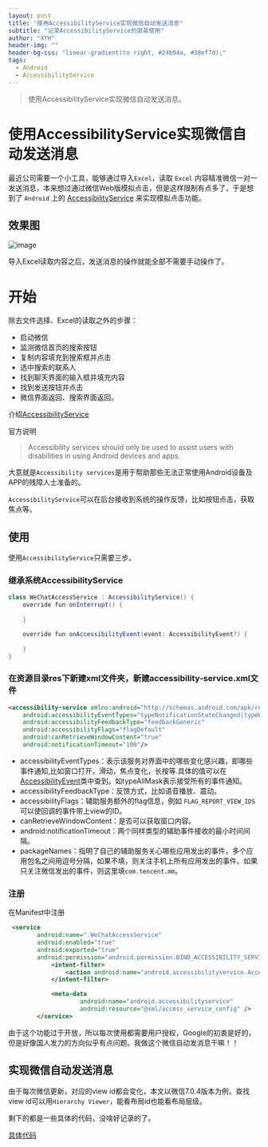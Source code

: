```yaml
---
layout: post
title: "使用AccessibilityService实现微信自动发送消息"
subtitle: "记录AccessibilityService的简易使用"
author: "XYH"
header-img: ""
header-bg-css: "linear-gradient(to right, #24b94a, #38ef7d);"
tags:
  - Android
  - AccessibilityService
---
```


> 使用AccessibilityService实现微信自动发送消息。

# 使用AccessibilityService实现微信自动发送消息

最近公司需要一个小工具，能够通过导入`Excel`，读取 `Excel` 内容精准微信一对一发送消息，本来想过通过微信Web版模拟点击，但是这样限制有点多了，于是想到了 `Android` 上的 [AccessibilityService](https://developer.android.com/reference/android/accessibilityservice/AccessibilityService) 来实现模拟点击功能。

## 效果图

![image](https://qfxl.oss-cn-shanghai.aliyuncs.com/images/AccessibilityService.gif)

导入Excel读取内容之后，发送消息的操作就能全部不需要手动操作了。

# 开始

除去文件选择、Excel的读取之外的步骤：

* 启动微信
* 监测微信首页的搜索按钮
* 复制内容填充到搜索框并点击
* 选中搜索的联系人
* 找到聊天界面的输入框并填充内容
* 找到发送按钮并点击
* 微信界面返回、搜索界面返回。

介绍[AccessibilityService](https://developer.android.com/reference/android/accessibilityservice/AccessibilityService)

官方说明

> Accessibility services should only be used to assist users with disabilities in using Android devices and apps. 

大意就是`Accessibility services`是用于帮助那些无法正常使用Android设备及APP的残障人士准备的。

`AccessibilityService`可以在后台接收到系统的操作反馈，比如按钮点击，获取焦点等。


## 使用

使用`AccessibilityService`只需要三步。

### 继承系统AccessibilityService

```java
class WeChatAccessService : AccessibilityService() {
    override fun onInterrupt() {
        
    }

    override fun onAccessibilityEvent(event: AccessibilityEvent?) {
        
    }
}

```

### 在资源目录res下新建xml文件夹，新建accessibility-service.xml文件

```xml
<accessibility-service xmlns:android="http://schemas.android.com/apk/res/android"
    android:accessibilityEventTypes="typeNotificationStateChanged|typeWindowStateChanged"
    android:accessibilityFeedbackType="feedbackGeneric"
    android:accessibilityFlags="flagDefault"
    android:canRetrieveWindowContent="true"
    android:notificationTimeout="100"/>
```

* accessibilityEventTypes：表示该服务对界面中的哪些变化感兴趣，即哪些事件通知,比如窗口打开，滑动，焦点变化，长按等.具体的值可以在[AccessibilityEvent](https://developer.android.com/reference/android/view/accessibility/AccessibilityEvent?hl=en)类中查到。如typeAllMask表示接受所有的事件通知。
* accessibilityFeedbackType：反馈方式，比如语音播放、震动。
* accessibilityFlags：辅助服务额外的flag信息，例如 `FLAG_REPORT_VIEW_IDS`可以使回调的事件带上view的ID。
* canRetrieveWindowContent：是否可以获取窗口内容。
* android:notificationTimeout：两个同样类型的辅助事件接收的最小时间间隔。
* packageNames：指明了自己的辅助服务关心哪些应用发出的事件，多个应用包名之间用逗号分隔，如果不填，则关注手机上所有应用发出的事件。如果只关注微信发出的事件，则这里填`com.tencent.mm`。

### 注册

在Manifest中注册

```xml
 <service
        android:name=".WeChatAccessService"
        android:enabled="true"
        android:exported="true"
        android:permission="android.permission.BIND_ACCESSIBILITY_SERVICE">
            <intent-filter>
                <action android:name="android.accessibilityservice.AccessibilityService" />
            </intent-filter>

            <meta-data
                    android:name="android.accessibilityservice"
                    android:resource="@xml/access_service_config" />
        </service>
```

由于这个功能过于开放，所以每次使用都需要用户授权，Google的初衷是好的，但是好像国人发力的方向似乎有点问题。我做这个微信自动发消息干嘛！！

## 实现微信自动发送消息

由于每次微信更新，对应的view id都会变化，本文以微信7.0.4版本为例，查找view id可以用`Hierarchy Viewer`，能看布局id也能看布局层级。

剩下的都是一些具体的代码，没啥好记录的了。

[具体代码](https://github.com/qfxl/WxAutoController)